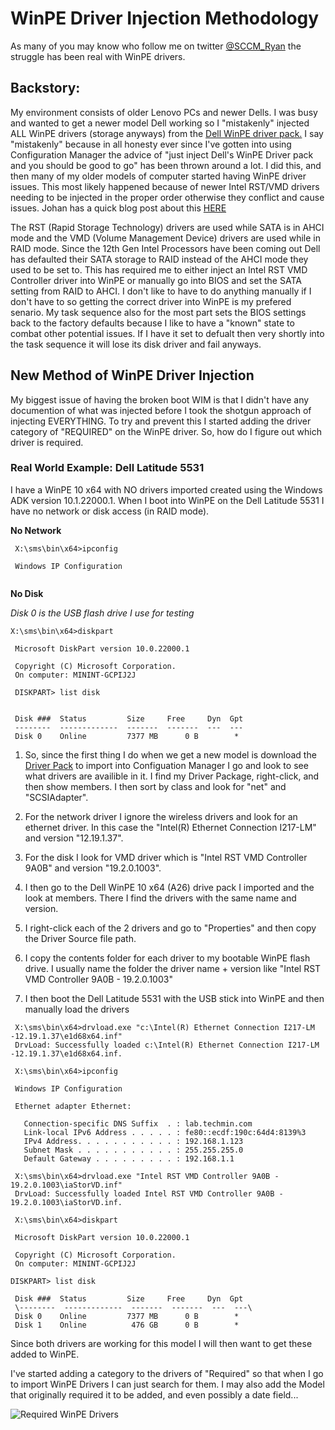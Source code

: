 # WinPE Driver Injection Methodology

As many of you may know who follow me on twitter [@SCCM_Ryan](https://twitter.com/SCCM_Ryan) the struggle has been real with WinPE drivers.

## Backstory:
My environment consists of older Lenovo PCs and newer Dells. I was busy and wanted to get a newer model Dell working so I "mistakenly" injected ALL WinPE drivers (storage anyways) from the [Dell WinPE driver pack.](https://www.dell.com/support/kbdoc/000107478/dell-command-deploy-winpe-driver-packs) I say "mistakenly" because in all honesty ever since I've gotten into using Configuration Manager the advice of "just inject Dell's WinPE Driver pack and you should be good to go" has been thrown around a lot. I did this, and then many of my older models of computer started having WinPE driver issues. This most likely happened because of newer Intel RST/VMD drivers needing to be injected in the proper order otherwise they conflict and cause issues. Johan has a quick blog post about this [HERE](https://www.deploymentresearch.com/back-to-basics-driver-installation-order-in-winpe-matters/) 

The RST (Rapid Storage Technology) drivers are used while SATA is in AHCI mode and the VMD (Volume Management Device) drivers are used while in RAID mode. Since the 12th Gen Intel Processors have been coming out Dell has defaulted their SATA storage to RAID instead of the AHCI mode they used to be set to. This has required me to either inject an Intel RST VMD Controller driver into WinPE or manually go into BIOS and set the SATA setting from RAID to AHCI. I don't like to have to do anything manually if I don't have to so getting the correct driver into WinPE is my prefered senario. My task sequence also for the most part sets the BIOS settings back to the factory defaults because I like to have a "known" state to combat other potential issues. If I have it set to defualt then very shortly into the task sequence it will lose its disk driver and fail anyways.

## New Method of WinPE Driver Injection
My biggest issue of having the broken boot WIM is that I didn't have any documention of what was injected before I took the shotgun approach of injecting EVERYTHING. To try and prevent this I started adding the driver category of "REQUIRED" on the WinPE driver. So, how do I figure out which driver is required.

### Real World Example: Dell Latitude 5531
I have a WinPE 10 x64 with NO drivers imported created using the Windows ADK version 10.1.22000.1. When I boot into WinPE on the Dell Latitude 5531 I have no network or disk access (in RAID mode).

**No Network**
```
 X:\sms\bin\x64>ipconfig

 Windows IP Configuration
 
 ```

**No Disk**

*Disk 0 is the USB flash drive I use for testing*

```
X:\sms\bin\x64>diskpart

 Microsoft DiskPart version 10.0.22000.1

 Copyright (C) Microsoft Corporation.
 On computer: MININT-GCPIJ2J

 DISKPART> list disk


 Disk ###  Status         Size     Free     Dyn  Gpt
 --------  -------------  -------  -------  ---  ---
 Disk 0    Online         7377 MB      0 B        * 
 ```

1. So, since the first thing I do when we get a new model is download the [Driver Pack](https://www.dell.com/support/kbdoc/en-us/000198974/latitude-5531-windows-10-driver-pack) to import into Configuation Manager I go and look to see what drivers are availible in it. I find my Driver Package, right-click, and then show members. I then sort by class and look for "net" and "SCSIAdapter".

2. For the network driver I ignore the wireless drivers and look for an ethernet driver. In this case the "Intel(R) Ethernet Connection I217-LM" and version "12.19.1.37".

3. For the disk I look for VMD driver which is "Intel RST VMD Controller 9A0B" and version "19.2.0.1003".

4. I then go to the Dell WinPE 10 x64 (A26) drive pack I imported and the look at members. There I find the drivers with the same name and version.

5. I right-click each of the 2 drivers and go to "Properties" and then copy the Driver Source file path.

6. I copy the contents folder for each driver to my bootable WinPE flash drive. I usually name the folder the driver name + version like "Intel RST VMD Controller 9A0B - 19.2.0.1003"

7. I then boot the Dell Latitude 5531 with the USB stick into WinPE and then manually load the drivers

```
 X:\sms\bin\x64>drvload.exe "c:\Intel(R) Ethernet Connection I217-LM -12.19.1.37\e1d68x64.inf"
 DrvLoad: Successfully loaded c:\Intel(R) Ethernet Connection I217-LM -12.19.1.37\e1d68x64.inf.

 X:\sms\bin\x64>ipconfig

 Windows IP Configuration

 Ethernet adapter Ethernet:

   Connection-specific DNS Suffix  . : lab.techmin.com
   Link-local IPv6 Address . . . . . : fe80::ecdf:190c:64d4:8139%3
   IPv4 Address. . . . . . . . . . . : 192.168.1.123
   Subnet Mask . . . . . . . . . . . : 255.255.255.0
   Default Gateway . . . . . . . . . : 192.168.1.1

 X:\sms\bin\x64>drvload.exe "Intel RST VMD Controller 9A0B - 19.2.0.1003\iaStorVD.inf"
 DrvLoad: Successfully loaded Intel RST VMD Controller 9A0B - 19.2.0.1003\iaStorVD.inf.

 X:\sms\bin\x64>diskpart

 Microsoft DiskPart version 10.0.22000.1

 Copyright (C) Microsoft Corporation.
 On computer: MININT-GCPIJ2J

DISKPART> list disk

 Disk ###  Status         Size     Free     Dyn  Gpt
 \--------  -------------  -------  -------  ---  ---\
 Disk 0    Online         7377 MB      0 B        *
 Disk 1    Online          476 GB      0 B        * 
```

Since both drivers are working for this model I will then want to get these added to WinPE.

I've started adding a category to the drivers of "Required" so that when I go to import WinPE Drivers I can just search for them. I may also add the Model that originally required it to be added, and even possibly a date field... 

![Required WinPE Drivers](".\REQUIRED.jpg")


